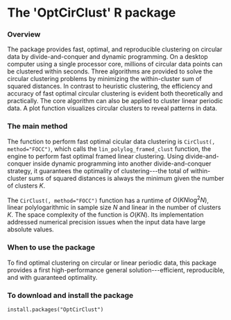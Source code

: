 The 'OptCirClust' R package
=================================

### Overview

The package provides fast, optimal, and reproducible clustering on circular data by divide-and-conquer and dynamic programming. On a desktop computer using a single processor core, millions of circular data points can be clustered within seconds. Three algorithms are provided to solve the circular clustering problems by minimizing the within-cluster sum of squared distances. In contrast to heuristic clustering, the efficiency and accuracy of fast optimal circular clustering is evident both theoretically and practically. The core algorithm can also be applied to cluster linear periodic data. A plot function visualizes circular clusters to reveal patterns in data. 

### The main method

The function to perform fast optimal cicular data clustering is `CirClust(, method="FOCC")`, which calls the `lin_polylog_framed_clust` function, the engine to perform fast optimal framed linear clustering. Using divide-and-conquer inside dynamic programming into another divide-and-conquer strategy, it guarantees the optimality of clustering---the total of within-cluster sums of squared distances is always the minimum given the number of clusters $K$. 

The `CirClust(, method="FOCC")` function has a runtime of $O(K N \log^2N)$, linear polylogarithmic in sample size $N$ and linear in the number of clusters $K$. The space complexity of the function is $O(KN)$. Its implementation addressed numerical precision issues when the input data have large absolute values.

### When to use the package

To find optimal clustering on circular or linear periodic data, this package provides a first high-performance general solution---efficient, reproducible, and with guaranteed optimality.

### To download and install the package
```{r}
install.packages("OptCirClust")
```
